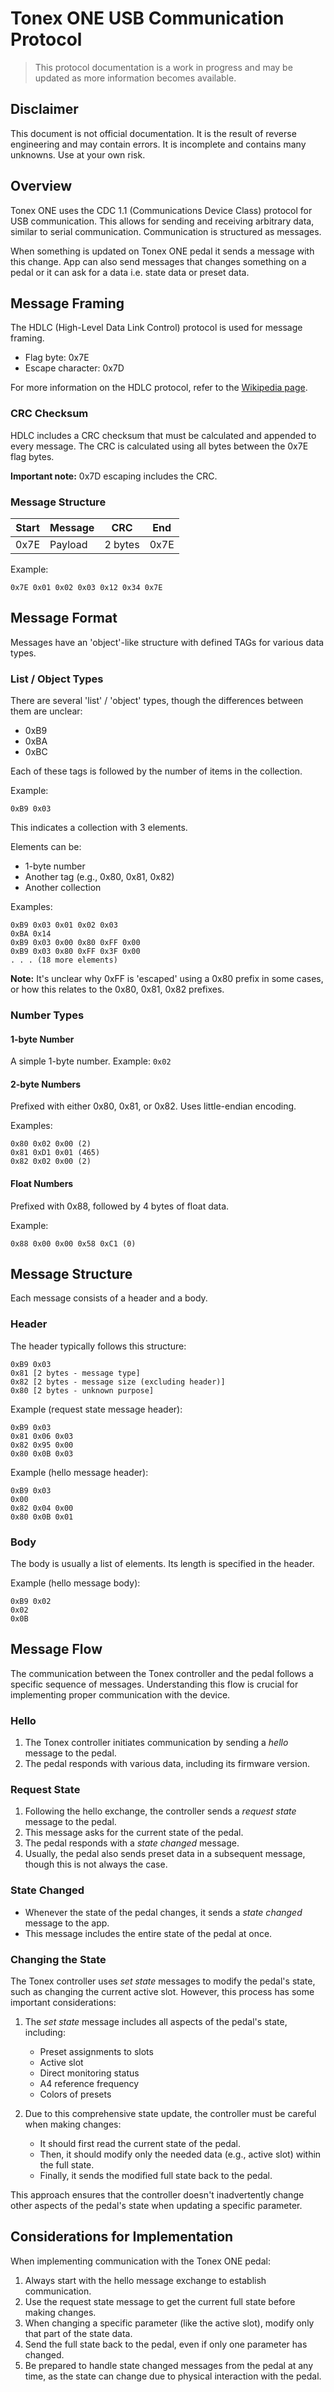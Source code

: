 # Tonex ONE USB Communication Protocol

> This protocol documentation is a work in progress and may be updated as more information becomes available.

## Disclaimer

This document is not official documentation. It is the result of reverse engineering and may contain errors. It is incomplete and contains many unknowns. Use at your own risk.

## Overview

Tonex ONE uses the CDC 1.1 (Communications Device Class) protocol for USB communication. This allows for sending and receiving arbitrary data, similar to serial communication. Communication is structured as messages. 

When something is updated on Tonex ONE pedal it sends a message with this change. App can also send messages that changes something on a pedal or it can ask for a data i.e. state data or preset data.

 

## Message Framing

The HDLC (High-Level Data Link Control) protocol is used for message framing.

- Flag byte: 0x7E
- Escape character: 0x7D

For more information on the HDLC protocol, refer to the [Wikipedia page](https://en.wikipedia.org/wiki/High-Level_Data_Link_Control).

### CRC Checksum

HDLC includes a CRC checksum that must be calculated and appended to every message. The CRC is calculated using all bytes between the 0x7E flag bytes.

**Important note:** 0x7D escaping includes the CRC.

### Message Structure

| Start | Message | CRC | End |
|-------|---------|-----|-----|
| 0x7E  | Payload | 2 bytes | 0x7E |

Example:
```
0x7E 0x01 0x02 0x03 0x12 0x34 0x7E
```

## Message Format

Messages have an 'object'-like structure with defined TAGs for various data types.

### List / Object Types

There are several 'list' / 'object' types, though the differences between them are unclear:

- 0xB9
- 0xBA
- 0xBC

Each of these tags is followed by the number of items in the collection.

Example:
```
0xB9 0x03
```
This indicates a collection with 3 elements.

Elements can be:
- 1-byte number
- Another tag (e.g., 0x80, 0x81, 0x82)
- Another collection

Examples:
```
0xB9 0x03 0x01 0x02 0x03
0xBA 0x14
0xB9 0x03 0x00 0x80 0xFF 0x00
0xB9 0x03 0x80 0xFF 0x3F 0x00
. . . (18 more elements)
```

**Note:** It's unclear why 0xFF is 'escaped' using a 0x80 prefix in some cases, or how this relates to the 0x80, 0x81, 0x82 prefixes.

### Number Types

#### 1-byte Number
A simple 1-byte number. Example: `0x02`

#### 2-byte Numbers
Prefixed with either 0x80, 0x81, or 0x82. Uses little-endian encoding.

Examples:
```
0x80 0x02 0x00 (2)
0x81 0xD1 0x01 (465)
0x82 0x02 0x00 (2)
```

#### Float Numbers
Prefixed with 0x88, followed by 4 bytes of float data.

Example:
```
0x88 0x00 0x00 0x58 0xC1 (0)
```

## Message Structure

Each message consists of a header and a body.

### Header

The header typically follows this structure:
```
0xB9 0x03
0x81 [2 bytes - message type]
0x82 [2 bytes - message size (excluding header)]
0x80 [2 bytes - unknown purpose]
```

Example (request state message header):
```
0xB9 0x03
0x81 0x06 0x03
0x82 0x95 0x00
0x80 0x0B 0x03
```

Example (hello message header):
```
0xB9 0x03
0x00
0x82 0x04 0x00
0x80 0x0B 0x01
```

### Body

The body is usually a list of elements. Its length is specified in the header.

Example (hello message body):
```
0xB9 0x02
0x02
0x0B
```

## Message Flow

The communication between the Tonex controller and the pedal follows a specific sequence of messages. Understanding this flow is crucial for implementing proper communication with the device.

### Hello

1. The Tonex controller initiates communication by sending a *hello* message to the pedal.
2. The pedal responds with various data, including its firmware version.

### Request State

1. Following the hello exchange, the controller sends a *request state* message to the pedal.
2. This message asks for the current state of the pedal.
3. The pedal responds with a *state changed* message.
4. Usually, the pedal also sends preset data in a subsequent message, though this is not always the case.

### State Changed

- Whenever the state of the pedal changes, it sends a *state changed* message to the app.
- This message includes the entire state of the pedal at once.

### Changing the State

The Tonex controller uses *set state* messages to modify the pedal's state, such as changing the current active slot. However, this process has some important considerations:

1. The *set state* message includes all aspects of the pedal's state, including:
   - Preset assignments to slots
   - Active slot
   - Direct monitoring status
   - A4 reference frequency
   - Colors of presets

2. Due to this comprehensive state update, the controller must be careful when making changes:
   - It should first read the current state of the pedal.
   - Then, it should modify only the needed data (e.g., active slot) within the full state.
   - Finally, it sends the modified full state back to the pedal.

This approach ensures that the controller doesn't inadvertently change other aspects of the pedal's state when updating a specific parameter.

## Considerations for Implementation

When implementing communication with the Tonex ONE pedal:

1. Always start with the hello message exchange to establish communication.
2. Use the request state message to get the current full state before making changes.
3. When changing a specific parameter (like the active slot), modify only that part of the state data.
4. Send the full state back to the pedal, even if only one parameter has changed.
5. Be prepared to handle state changed messages from the pedal at any time, as the state can change due to physical interaction with the pedal.


